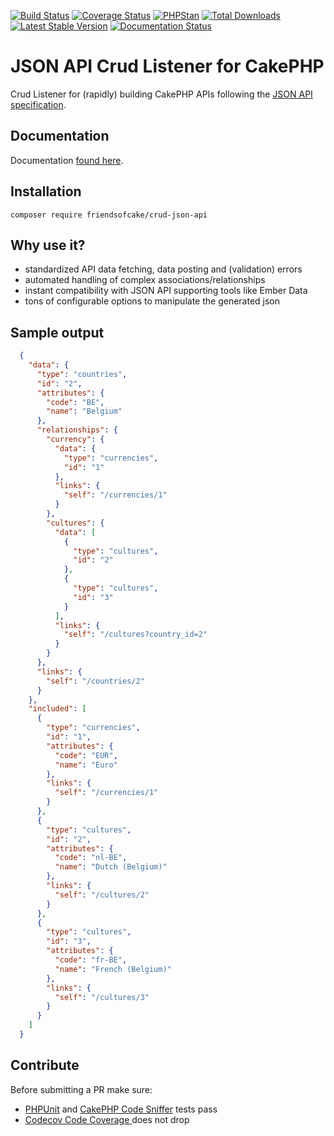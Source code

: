 [![Build Status](https://img.shields.io/travis/FriendsOfCake/crud-json-api/master.svg?style=flat-square)](https://travis-ci.org/FriendsOfCake/crud-json-api)
[![Coverage Status](https://img.shields.io/codecov/c/github/FriendsOfCake/crud-json-api.svg?style=flat-square)](https://codecov.io/github/FriendsOfCake/crud-json-api)
[![PHPStan](https://img.shields.io/badge/PHPStan-enabled-brightgreen.svg?style=flat-square)](https://github.com/phpstan/phpstan)
[![Total Downloads](https://img.shields.io/packagist/dt/FriendsOfCake/crud-json-api.svg?style=flat-square)](https://packagist.org/packages/FriendsOfCake/crud-json-api)
[![Latest Stable Version](https://img.shields.io/packagist/v/FriendsOfCake/crud-json-api.svg?style=flat-square)](https://packagist.org/packages/FriendsOfCake/crud-json-api)
[![Documentation Status](https://readthedocs.org/projects/crud-json-api/badge?style=flat-square)](https://crud-json-api.readthedocs.org)

# JSON API Crud Listener for CakePHP

Crud Listener for (rapidly) building CakePHP APIs following the
[JSON API specification](http://jsonapi.org/).

## Documentation
Documentation [found here](https://crud-json-api.readthedocs.io/).

## Installation

```
composer require friendsofcake/crud-json-api
```

## Why use it?

- standardized API data fetching, data posting and (validation) errors
- automated handling of complex associations/relationships
- instant compatibility with JSON API supporting tools like Ember Data
- tons of configurable options to manipulate the generated json

## Sample output

```json
  {
    "data": {
      "type": "countries",
      "id": "2",
      "attributes": {
        "code": "BE",
        "name": "Belgium"
      },
      "relationships": {
        "currency": {
          "data": {
            "type": "currencies",
            "id": "1"
          },
          "links": {
            "self": "/currencies/1"
          }
        },
        "cultures": {
          "data": [
            {
              "type": "cultures",
              "id": "2"
            },
            {
              "type": "cultures",
              "id": "3"
            }
          ],
          "links": {
            "self": "/cultures?country_id=2"
          }
        }
      },
      "links": {
        "self": "/countries/2"
      }
    },
    "included": [
      {
        "type": "currencies",
        "id": "1",
        "attributes": {
          "code": "EUR",
          "name": "Euro"
        },
        "links": {
          "self": "/currencies/1"
        }
      },
      {
        "type": "cultures",
        "id": "2",
        "attributes": {
          "code": "nl-BE",
          "name": "Dutch (Belgium)"
        },
        "links": {
          "self": "/cultures/2"
        }
      },
      {
        "type": "cultures",
        "id": "3",
        "attributes": {
          "code": "fr-BE",
          "name": "French (Belgium)"
        },
        "links": {
          "self": "/cultures/3"
        }
      }
    ]
  }
```

## Contribute

Before submitting a PR make sure:

- [PHPUnit](http://book.cakephp.org/3.0/en/development/testing.html#running-tests)
and [CakePHP Code Sniffer](https://github.com/cakephp/cakephp-codesniffer) tests pass
- [Codecov Code Coverage ](https://codecov.io/github/FriendsOfCake/crud-json-api) does not drop
